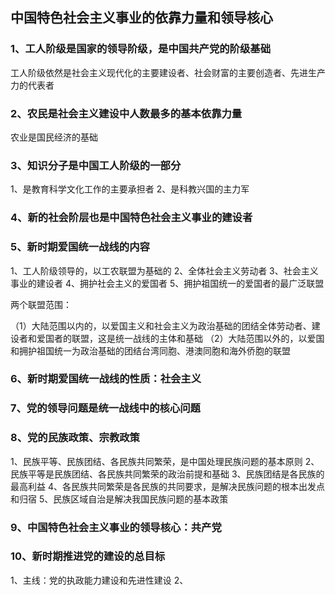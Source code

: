 ## 中国特色社会主义事业的依靠力量和领导核心

### 1、工人阶级是国家的领导阶级，是中国共产党的阶级基础

工人阶级依然是社会主义现代化的主要建设者、社会财富的主要创造者、先进生产力的代表者

### 2、农民是社会主义建设中人数最多的基本依靠力量

农业是国民经济的基础

### 3、知识分子是中国工人阶级的一部分

1、是教育科学文化工作的主要承担者
2、是科教兴国的主力军

### 4、新的社会阶层也是中国特色社会主义事业的建设者

### 5、新时期爱国统一战线的内容

1、工人阶级领导的，以工农联盟为基础的
2、全体社会主义劳动者
3、社会主义事业的建设者
4、拥护社会主义的爱国者
5、拥护祖国统一的爱国者的最广泛联盟

两个联盟范围：

（1）大陆范围以内的，以爱国主义和社会主义为政治基础的团结全体劳动者、建设者和爱国者的联盟，这是统一战线的主体和基础
（2）大陆范围以外的，以爱国和拥护祖国统一为政治基础的团结台湾同胞、港澳同胞和海外侨胞的联盟

### 6、新时期爱国统一战线的性质：社会主义

### 7、党的领导问题是统一战线中的核心问题

### 8、党的民族政策、宗教政策

1、民族平等、民族团结、各民族共同繁荣，是中国处理民族问题的基本原则
2、民族平等是民族团结、各民族共同繁荣的政治前提和基础
3、民族团结是各民族的最高利益
4、各民族共同繁荣是各民族的共同要求，是解决民族问题的根本出发点和归宿
5、民族区域自治是解决我国民族问题的基本政策

### 9、中国特色社会主义事业的领导核心：共产党

### 10、新时期推进党的建设的总目标

1、主线：党的执政能力建设和先进性建设
2、